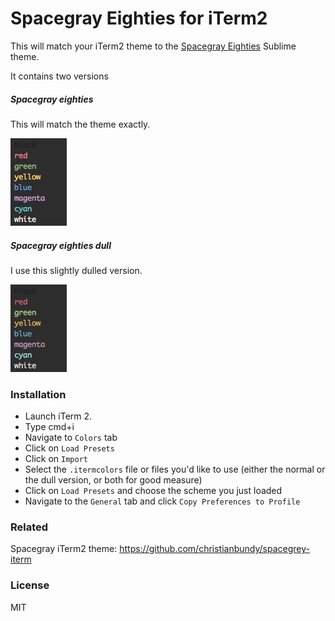 Spacegray Eighties for iTerm2
===

This will match your iTerm2 theme to the [Spacegray Eighties](http://github.com/mhkeller/spacegray) Sublime theme.

It contains two versions

##### Spacegray eighties

This will match the theme exactly.

![](https://raw.githubusercontent.com/mhkeller/spacegray-eighties-iterm/master/assets/eighties.jpg)

##### Spacegray eighties dull

I use this slightly dulled version.

![](https://raw.githubusercontent.com/mhkeller/spacegray-eighties-iterm/master/assets/eighties-dull.jpg)


### Installation

* Launch iTerm 2.
* Type cmd+i
* Navigate to `Colors` tab
* Click on `Load Presets`
* Click on `Import`
* Select the `.itermcolors` file or files you'd like to use (either the normal or the dull version, or both for good measure)
* Click on `Load Presets` and choose the scheme you just loaded
* Navigate to the `General` tab and click `Copy Preferences to Profile`

### Related 

Spacegray iTerm2 theme: <https://github.com/christianbundy/spacegrey-iterm>

### License

MIT

